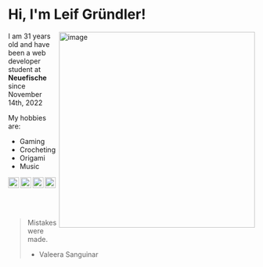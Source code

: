 
# Hi, I'm Leif Gründler!

<img src="https://scontent-ham3-1.cdninstagram.com/v/t51.2885-15/46124193_1344565489029434_4921980349459613455_n.jpg?stp=dst-jpg_e15&_nc_ht=scontent-ham3-1.cdninstagram.com&_nc_cat=102&_nc_ohc=GDetUYl9Hp0AX9VzLQf&tn=fpbWoxx-nu0x1hmA&edm=ALQROFkBAAAA&ccb=7-5&ig_cache_key=MTkzMTU1NTEzNTM4OTk5MTE1NQ%3D%3D.2-ccb7-5&oh=00_AfBqiCalGSNOEx2ef8BadqQTOb2stHsc0dyve1CbI46ewg&oe=63772D22&_nc_sid=30a2ef" img align="right" alt="image" width="400"/>

I am 31 years old and have been a web developer student at **Neuefische** since November 14th, 2022


My hobbies are:
- Gaming
- Crocheting
- Origami
- Music



<a href="https://twitter.com/MistakeXCode">
  <img align="left" alt="Twitter" width="22px" src="https://github.com/shikhar1020jais1/Git-Social/blob/master/Icons/Twitter.png" />
  </a>
  
  <a href="https://www.instagram.com/mistakexcode/">
  <img align="left" alt="Instagram" width="22px" src="https://github.com/shikhar1020jais1/Git-Social/blob/master/Icons/Instagram.png" />
  </a>
  
  <a href="https://github.com/Mistake91">
  <img align="left" alt="GitHub" width="22px" src="https://github.com/shikhar1020jais1/Git-Social/blob/master/Icons/Github.png" />
  </a>
  
  <a href="https://github.com/Mistake91">
  <img align="left" alt="GitHub" width="22px" src="https://cdn2.iconfinder.com/data/icons/social-media-2285/512/1_Youtube_colored_svg-512.png" />
  </a>
  
  
  &nbsp;
  
  &nbsp;

> Mistakes were made.
 > - Valeera Sanguinar
